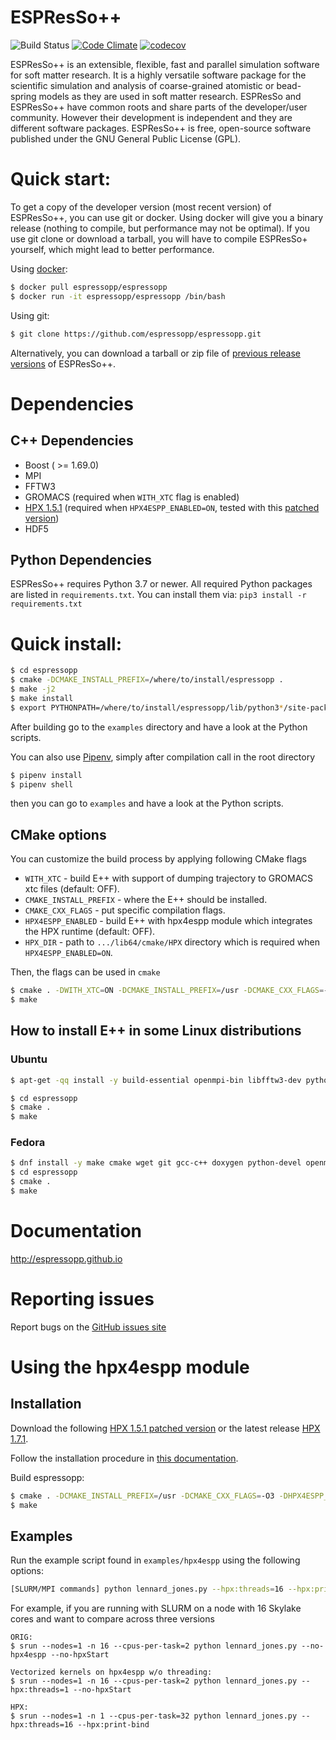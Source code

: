 # ESPResSo++

![Build Status](https://github.com/espressopp/espressopp/actions/workflows/validate.yml/badge.svg?branch=master)
[![Code Climate](https://codeclimate.com/github/espressopp/espressopp/badges/gpa.svg)](https://codeclimate.com/github/espressopp/espressopp)
[![codecov](https://codecov.io/gh/espressopp/espressopp/branch/master/graph/badge.svg?token=gx8YKTpfcR)](https://codecov.io/gh/espressopp/espressopp)

ESPResSo++ is an extensible, flexible, fast and parallel simulation software for
soft matter research. It is a highly versatile software package for the
scientific simulation and analysis of coarse-grained atomistic or bead-spring
models as they are used in soft matter research. ESPResSo and ESPResSo++ have
common roots and share parts of the developer/user community. However their
development is independent and they are different software packages. ESPResSo++
is free, open-source software published under the GNU General Public License
(GPL).

# Quick start:

To get a copy of the developer version (most recent version) of ESPResSo++, you can use git or docker. Using docker will give you a binary release (nothing to compile, but performance may not be optimal). If you use git clone or download a tarball, you will have to compile ESPResSo+ yourself, which might lead to better performance.

Using [docker](https://www.docker.com):
```sh
$ docker pull espressopp/espressopp
$ docker run -it espressopp/espressopp /bin/bash
```

Using git:
```sh
$ git clone https://github.com/espressopp/espressopp.git
```

Alternatively, you can download a tarball or zip file of [previous release versions](https://github.com/espressopp/espressopp/releases) of ESPResSo++.

# Dependencies
## C++ Dependencies
 - Boost ( >= 1.69.0)
 - MPI
 - FFTW3
 - GROMACS (required when `WITH_XTC` flag is enabled)
 - [HPX 1.5.1](https://hpx-docs.stellar-group.org/tags/1.5.1/html/quickstart.html) (required when `HPX4ESPP_ENABLED=ON`, tested with this [patched version](https://github.com/jnvance/hpx/tree/1.5.1-patch))
 - HDF5

## Python Dependencies
ESPResSo++ requires Python 3.7 or newer. All required Python packages are listed in `requirements.txt`. You can install them via: `pip3 install -r requirements.txt`

# Quick install:

```sh
$ cd espressopp
$ cmake -DCMAKE_INSTALL_PREFIX=/where/to/install/espressopp .
$ make -j2
$ make install
$ export PYTHONPATH=/where/to/install/espressopp/lib/python3*/site-packages:${PYTHONPATH}
```

After building go to the `examples` directory and have a look at the Python scripts.

You can also use [Pipenv](https://github.com/pypa/pipenv), simply after compilation call in the root directory
```sh
$ pipenv install
$ pipenv shell
```

then you can go to `examples` and have a look at the Python scripts.

## CMake options

You can customize the build process by applying following CMake flags

 - `WITH_XTC` - build E++ with support of dumping trajectory to GROMACS xtc files (default: OFF).
 - `CMAKE_INSTALL_PREFIX` - where the E++ should be installed.
 - `CMAKE_CXX_FLAGS` - put specific compilation flags.
 - `HPX4ESPP_ENABLED` - build E++ with hpx4espp module which integrates the HPX runtime (default: OFF).
 - `HPX_DIR` - path to `.../lib64/cmake/HPX` directory which is required when `HPX4ESPP_ENABLED=ON`.

Then, the flags can be used in `cmake`

```sh
$ cmake . -DWITH_XTC=ON -DCMAKE_INSTALL_PREFIX=/usr -DCMAKE_CXX_FLAGS=-O3 -DHPX4ESPP_ENABLED=ON -DHPX_DIR=/path/to/hpx/lib64/cmake/HPX
$ make
```

## How to install E++ in some Linux distributions

### Ubuntu

```sh
$ apt-get -qq install -y build-essential openmpi-bin libfftw3-dev python3-dev libboost-all-dev git python3-mpi4py cmake wget python3-numpy ipython3 clang llvm ccache python3-pip doxygen sphinx-common python3-matplotlib graphviz texlive-latex-base texlive-latex-extra texlive-latex-recommended ghostscript libgromacs-dev clang-format curl latexmk libhdf5-dev python3-h5py sudo

$ cd espressopp
$ cmake .
$ make
```

### Fedora

```sh
$ dnf install -y make cmake wget git gcc-c++ doxygen python-devel openmpi-devel environment-modules python-pip clang llvm compiler-rt ccache findutils boost-devel boost-python3-devel python-sphinx fftw-devel python-matplotlib texlive-latex-bin graphviz boost-openmpi-devel ghostscript python3-mpi4py-openmpi texlive-hyphen-base texlive-cm texlive-cmap texlive-ucs texlive-ec gromacs-devel hwloc-devel lmfit-devel ocl-icd-devel hdf5-devel python-h5py atlas hdf5 liblzf python-six python-nose python-numpy
$ cd espressopp
$ cmake .
$ make
```

# Documentation

http://espressopp.github.io

# Reporting issues

Report bugs on the [GitHub issues site](https://github.com/espressopp/espressopp/issues)

# Using the hpx4espp module

## Installation

Download the following [HPX 1.5.1 patched version](https://github.com/jnvance/hpx/tree/1.5.1-patch) or the latest release [HPX 1.7.1](https://github.com/STEllAR-GROUP/hpx/releases/tag/1.7.1).

Follow the installation procedure in [this documentation](https://hpx-docs.stellar-group.org/tags/1.5.1/html/quickstart.html).

Build espressopp:

```sh
$ cmake . -DCMAKE_INSTALL_PREFIX=/usr -DCMAKE_CXX_FLAGS=-O3 -DHPX4ESPP_ENABLED=ON -DHPX_DIR=/path/to/hpx/lib64/cmake/HPX
$ make
```

## Examples

Run the example script found in `examples/hpx4espp` using the following options:
```sh
[SLURM/MPI commands] python lennard_jones.py --hpx:threads=16 --hpx:print-bind [--no-hpx4espp] [--no-hpxStart]
```

For example, if you are running with SLURM on a node with 16 Skylake cores and want to compare across three versions
```
ORIG:
$ srun --nodes=1 -n 16 --cpus-per-task=2 python lennard_jones.py --no-hpx4espp --no-hpxStart

Vectorized kernels on hpx4espp w/o threading:
$ srun --nodes=1 -n 16 --cpus-per-task=2 python lennard_jones.py --hpx:threads=1 --no-hpxStart

HPX:
$ srun --nodes=1 -n 1 --cpus-per-task=32 python lennard_jones.py --hpx:threads=16 --hpx:print-bind
```
